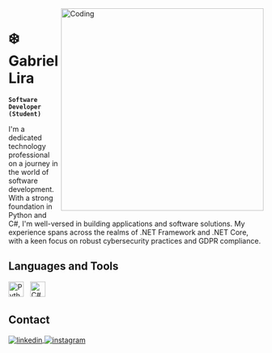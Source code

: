 <img align="right" alt="Coding" width="400" src="https://i.pinimg.com/originals/be/14/99/be149970052adc6ebb8f9f3588802d2e.gif">

# ❄️ Gabriel Lira
**`Software Developer (Student)`**

I'm a dedicated technology professional on a journey in the world of software development. With a strong foundation in Python and C#, I'm well-versed in building applications and software solutions. My experience spans across the realms of .NET Framework and .NET Core, with a keen focus on robust cybersecurity practices and GDPR compliance.

## Languages and Tools
<img align="left" alt="Python" width="30px" style="padding-right:10px;" src="https://static-00.iconduck.com/assets.00/python-icon-512x509-pyuo2h5v.png" />
<img align="left" alt="C#" width="30px" style="padding-right:10px;" src="https://static-00.iconduck.com/assets.00/c-sharp-c-icon-456x512-9sej0lrz.png" />

<br>
<br>

## Contact
<a href="https://linkedin.com/in/Liragbr" target="_blank">
  <img align="center" src="https://img.shields.io/badge/Liragbr-05122A?style=flat&logo=linkedin" alt="linkedin"/>
</a>
<a href="https://instagram.com/liragbr" target="_blank">
 <img align="center" src="https://img.shields.io/badge/liragbr-05122A?style=flat&logo=instagram" alt="instagram"/>
</a>




